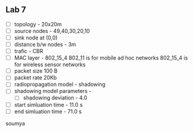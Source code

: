 ## Lab 7
- [ ] topology - 20x20m
- [ ] source nodes - 49,40,30,20,10
- [ ] sink node at (0,0)
- [ ] distance b/w nodes - 3m
- [ ] trafic - CBR
- [ ] MAC layer - 802_15_4
	802_11 is for mobile ad hoc networks
	802_15_4 is for wireless sensor networks
- [ ] packet size 100 B
- [ ] packet rate 20Kb
- [ ] radiopropagation model - shadowing
- [ ] shadowing model parameters - 
	- [ ] shadowing deviation - 4.0 
- [ ] start simluation time - 11.0 s
- [ ] end simluation time - 71.0 s

soumya
